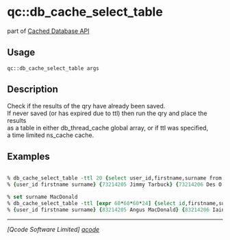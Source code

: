 qc::db_cache_select_table
=========================

part of [Cached Database API](../)

Usage
-----
`qc::db_cache_select_table args`

Description
-----------
Check if the results of the qry have already been saved.<br/>If never saved (or has expired due to ttl) then run the qry and place the results<br/>as a table in either db_thread_cache global array, or if ttl was specified,<br/>a time limited ns_cache cache.

Examples
--------
```tcl

% db_cache_select_table -ttl 20 {select user_id,firstname,surname from users}
% {user_id firstname surname} {73214205 Jimmy Tarbuck} {73214206 Des O'Conner} {73214208 Bob Monkhouse}

% set surname MacDonald
% db_cache_select_table -ttl [expr 60*60*60*24] {select id,firstname,surname from users where surname=:surname}
% {user_id firstname surname} {83214205 Angus MacDonald} {83214206 Iain MacDonald} {83214208 Donald MacDonald}

```

----------------------------------
*[Qcode Software Limited] [qcode]*

[qcode]: http://www.qcode.co.uk "Qcode Software"